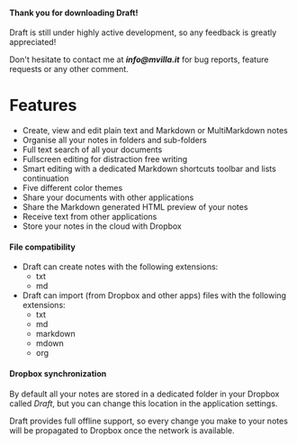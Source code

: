 #### Thank you for downloading Draft!

Draft is still under highly active development, so any feedback is greatly appreciated! 

Don't hesitate to contact me at ___info@mvilla.it___ for bug reports, feature requests or any other comment.


# Features

* Create, view and edit plain text and Markdown or MultiMarkdown notes
* Organise all your notes in folders and sub-folders
* Full text search of all your documents
* Fullscreen editing for distraction free writing
* Smart editing with a dedicated Markdown shortcuts toolbar and lists continuation
* Five different color themes
* Share your documents with other applications
* Share the Markdown generated HTML preview of your notes
* Receive text from other applications
* Store your notes in the cloud with Dropbox


#### File compatibility

* Draft can create notes with the following extensions:
    - txt
    - md
* Draft can import (from Dropbox and other apps) files with the following extensions:
    - txt
    - md
    - markdown
    - mdown
    - org

#### Dropbox synchronization

By default all your notes are stored in a dedicated folder in your Dropbox called _Draft_, but you can change this location in the application settings.

Draft provides full offline support, so every change you make to your notes will be propagated to Dropbox once the network is available.